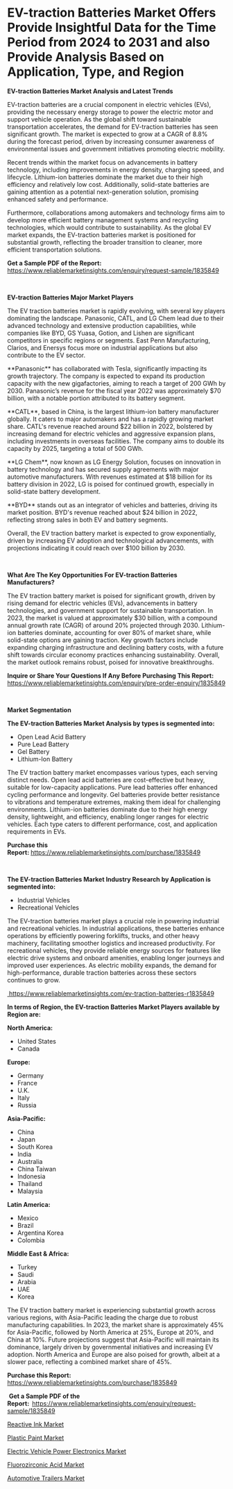 <p><h1>EV-traction Batteries Market Offers Provide Insightful Data for the Time Period from 2024 to 2031 and also Provide Analysis Based on Application, Type, and Region</h1></p><p><strong>EV-traction Batteries Market Analysis and Latest Trends</strong></p>
<p><p>EV-traction batteries are a crucial component in electric vehicles (EVs), providing the necessary energy storage to power the electric motor and support vehicle operation. As the global shift toward sustainable transportation accelerates, the demand for EV-traction batteries has seen significant growth. The market is expected to grow at a CAGR of 8.8% during the forecast period, driven by increasing consumer awareness of environmental issues and government initiatives promoting electric mobility.</p><p>Recent trends within the market focus on advancements in battery technology, including improvements in energy density, charging speed, and lifecycle. Lithium-ion batteries dominate the market due to their high efficiency and relatively low cost. Additionally, solid-state batteries are gaining attention as a potential next-generation solution, promising enhanced safety and performance.</p><p>Furthermore, collaborations among automakers and technology firms aim to develop more efficient battery management systems and recycling technologies, which would contribute to sustainability. As the global EV market expands, the EV-traction batteries market is positioned for substantial growth, reflecting the broader transition to cleaner, more efficient transportation solutions.</p></p>
<p><strong>Get a Sample PDF of the Report:&nbsp;</strong> <a href="https://www.reliablemarketinsights.com/enquiry/request-sample/1835849?utm_campaign=1739&utm_medium=2&utm_source=Github&utm_content=ia&utm_term=16102024&utm_id=ev-traction-batteries">https://www.reliablemarketinsights.com/enquiry/request-sample/1835849</a></p>
<p>&nbsp;</p>
<p><strong>EV-traction Batteries Major Market Players</strong></p>
<p><p>The EV traction batteries market is rapidly evolving, with several key players dominating the landscape. Panasonic, CATL, and LG Chem lead due to their advanced technology and extensive production capabilities, while companies like BYD, GS Yuasa, Gotion, and Lishen are significant competitors in specific regions or segments. East Penn Manufacturing, Clarios, and Enersys focus more on industrial applications but also contribute to the EV sector.</p><p>**Panasonic** has collaborated with Tesla, significantly impacting its growth trajectory. The company is expected to expand its production capacity with the new gigafactories, aiming to reach a target of 200 GWh by 2030. Panasonic’s revenue for the fiscal year 2022 was approximately $70 billion, with a notable portion attributed to its battery segment.</p><p>**CATL**, based in China, is the largest lithium-ion battery manufacturer globally. It caters to major automakers and has a rapidly growing market share. CATL's revenue reached around $22 billion in 2022, bolstered by increasing demand for electric vehicles and aggressive expansion plans, including investments in overseas facilities. The company aims to double its capacity by 2025, targeting a total of 500 GWh.</p><p>**LG Chem**, now known as LG Energy Solution, focuses on innovation in battery technology and has secured supply agreements with major automotive manufacturers. With revenues estimated at $18 billion for its battery division in 2022, LG is poised for continued growth, especially in solid-state battery development.</p><p>**BYD** stands out as an integrator of vehicles and batteries, driving its market position. BYD's revenue reached about $24 billion in 2022, reflecting strong sales in both EV and battery segments.</p><p>Overall, the EV traction battery market is expected to grow exponentially, driven by increasing EV adoption and technological advancements, with projections indicating it could reach over $100 billion by 2030.</p></p>
<p>&nbsp;</p>
<p><strong>What Are The Key Opportunities For EV-traction Batteries Manufacturers?</strong></p>
<p><p>The EV traction battery market is poised for significant growth, driven by rising demand for electric vehicles (EVs), advancements in battery technologies, and government support for sustainable transportation. In 2023, the market is valued at approximately $30 billion, with a compound annual growth rate (CAGR) of around 20% projected through 2030. Lithium-ion batteries dominate, accounting for over 80% of market share, while solid-state options are gaining traction. Key growth factors include expanding charging infrastructure and declining battery costs, with a future shift towards circular economy practices enhancing sustainability. Overall, the market outlook remains robust, poised for innovative breakthroughs.</p></p>
<p><strong>Inquire or Share Your Questions If Any Before Purchasing This Report:</strong> <a href="https://www.reliablemarketinsights.com/enquiry/pre-order-enquiry/1835849?utm_campaign=1739&utm_medium=2&utm_source=Github&utm_content=ia&utm_term=16102024&utm_id=ev-traction-batteries">https://www.reliablemarketinsights.com/enquiry/pre-order-enquiry/1835849</a></p>
<p>&nbsp;</p>
<p><strong>Market Segmentation</strong></p>
<p><strong>The EV-traction Batteries Market Analysis by types is segmented into:</strong></p>
<p><ul><li>Open Lead Acid Battery</li><li>Pure Lead Battery</li><li>Gel Battery</li><li>Lithium-Ion Battery</li></ul></p>
<p><p>The EV traction battery market encompasses various types, each serving distinct needs. Open lead acid batteries are cost-effective but heavy, suitable for low-capacity applications. Pure lead batteries offer enhanced cycling performance and longevity. Gel batteries provide better resistance to vibrations and temperature extremes, making them ideal for challenging environments. Lithium-ion batteries dominate due to their high energy density, lightweight, and efficiency, enabling longer ranges for electric vehicles. Each type caters to different performance, cost, and application requirements in EVs.</p></p>
<p><strong>Purchase this Report:&nbsp;</strong><a href="https://www.reliablemarketinsights.com/purchase/1835849?utm_campaign=1739&utm_medium=2&utm_source=Github&utm_content=ia&utm_term=16102024&utm_id=ev-traction-batteries">https://www.reliablemarketinsights.com/purchase/1835849</a></p>
<p>&nbsp;</p>
<p><strong>The EV-traction Batteries Market Industry Research by Application is segmented into:</strong></p>
<p><ul><li>Industrial Vehicles</li><li>Recreational Vehicles</li></ul></p>
<p><p>The EV-traction batteries market plays a crucial role in powering industrial and recreational vehicles. In industrial applications, these batteries enhance operations by efficiently powering forklifts, trucks, and other heavy machinery, facilitating smoother logistics and increased productivity. For recreational vehicles, they provide reliable energy sources for features like electric drive systems and onboard amenities, enabling longer journeys and improved user experiences. As electric mobility expands, the demand for high-performance, durable traction batteries across these sectors continues to grow.</p></p>
<p><a href="https://www.reliablemarketinsights.com/ev-traction-batteries-r1835849?utm_campaign=1739&utm_medium=2&utm_source=Github&utm_content=ia&utm_term=16102024&utm_id=ev-traction-batteries">&nbsp;https://www.reliablemarketinsights.com/ev-traction-batteries-r1835849</a></p>
<p><strong>In terms of Region, the EV-traction Batteries Market Players available by Region are:</strong></p>
<p>
    <p> <strong> North America: </strong>
        <ul>
            <li>United States</li>
            <li>Canada</li>
        </ul>
        </p> 
    <p> <strong> Europe: </strong>
        <ul>
            <li>Germany</li>
            <li>France</li>
            <li>U.K.</li>
            <li>Italy</li>
            <li>Russia</li>
        </ul>
        </p> 
    <p> <strong> Asia-Pacific: </strong>
        <ul>
            <li>China</li>
            <li>Japan</li>
            <li>South Korea</li>
            <li>India</li>
            <li>Australia</li>
            <li>China Taiwan</li>
            <li>Indonesia</li>
            <li>Thailand</li>
            <li>Malaysia</li>
        </ul>
        </p> 
    <p> <strong> Latin America: </strong>
        <ul>
            <li>Mexico</li>
            <li>Brazil</li>
            <li>Argentina Korea</li>
            <li>Colombia</li>
        </ul>
        </p> 
    <p> <strong> Middle East & Africa: </strong>
        <ul>
            <li>Turkey</li>
            <li>Saudi</li>
            <li>Arabia</li>
            <li>UAE</li>
            <li>Korea</li>
        </ul>
    </p>
    </p>
<p><p>The EV traction battery market is experiencing substantial growth across various regions, with Asia-Pacific leading the charge due to robust manufacturing capabilities. In 2023, the market share is approximately 45% for Asia-Pacific, followed by North America at 25%, Europe at 20%, and China at 10%. Future projections suggest that Asia-Pacific will maintain its dominance, largely driven by governmental initiatives and increasing EV adoption. North America and Europe are also poised for growth, albeit at a slower pace, reflecting a combined market share of 45%.</p></p>
<p><strong>Purchase this Report: </strong><a href="https://www.reliablemarketinsights.com/purchase/1835849?utm_campaign=1739&utm_medium=2&utm_source=Github&utm_content=ia&utm_term=16102024&utm_id=ev-traction-batteries">https://www.reliablemarketinsights.com/purchase/1835849</a></p>
<p>&nbsp;<strong>Get a Sample PDF of the Report:&nbsp;&nbsp;</strong><a href="https://www.reliablemarketinsights.com/enquiry/request-sample/1835849?utm_campaign=1739&utm_medium=2&utm_source=Github&utm_content=ia&utm_term=16102024&utm_id=ev-traction-batteries">https://www.reliablemarketinsights.com/enquiry/request-sample/1835849</a></p>
<p><strong></strong></p>
<p><p><a href="https://www.linkedin.com/pulse/reactive-ink-market-ecosystem-competitive-landscape-strategic-chiwc?utm_campaign=1739&utm_medium=2&utm_source=Github&utm_content=ia&utm_term=16102024&utm_id=ev-traction-batteries">Reactive Ink Market</a></p><p><a href="https://www.linkedin.com/pulse/plastic-paint-market-evolution-regional-adaptations-innovation-6hlxc?utm_campaign=1739&utm_medium=2&utm_source=Github&utm_content=ia&utm_term=16102024&utm_id=ev-traction-batteries">Plastic Paint Market</a></p><p><a href="https://www.linkedin.com/pulse/electric-vehicle-power-electronics-market-analysis-report-global-gacrf?utm_campaign=1739&utm_medium=2&utm_source=Github&utm_content=ia&utm_term=16102024&utm_id=ev-traction-batteries">Electric Vehicle Power Electronics Market</a></p><p><a href="https://www.linkedin.com/pulse/fluorozirconic-acid-market-research-report-forecast-growth-ca0qc?utm_campaign=1739&utm_medium=2&utm_source=Github&utm_content=ia&utm_term=16102024&utm_id=ev-traction-batteries">Fluorozirconic Acid Market</a></p><p><a href="https://www.linkedin.com/pulse/automotive-trailers-market-report-product-type-end-use-application-7u0nf?utm_campaign=1739&utm_medium=2&utm_source=Github&utm_content=ia&utm_term=16102024&utm_id=ev-traction-batteries">Automotive Trailers Market</a></p></p>